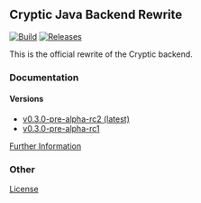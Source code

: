 ## Cryptic Java Backend Rewrite

[![Build](https://github.com/cryptic-game/java-backend-dev/workflows/Cryptic%20Backend%20Build/badge.svg)](https://github.com/cryptic-game/java-backend-dev/actions?query=workflow%3A%22Cryptic+Backend+Build%22)
[![Releases](https://badge.fury.io/gh/cryptic-game%2Fjava-backend-dev.svg)](https://github.com/cryptic-game/java-backend-dev/releases)

This is the official rewrite of the Cryptic backend.

### Documentation

#### Versions
- [v0.3.0-pre-alpha-rc2 (latest)](javadoc/0.3.0-pre-alpha-rc2)
- [v0.3.0-pre-alpha-rc1](javadoc/0.3.0-pre-alpha-rc1)

[Further Information](https://wiki.cryptic-game.net/books/einf%C3%BChrungen/chapter/java)  

### Other

[License](https://github.com/cryptic-game/java-backend-dev/blob/master/LICENSE)
